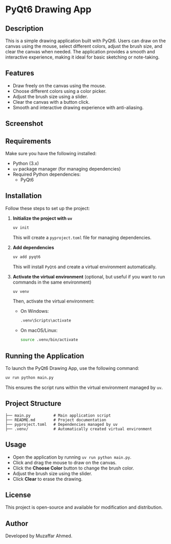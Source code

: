# PyQt6 Drawing App

## Description
This is a simple drawing application built with PyQt6. Users can draw on the canvas using the mouse, select different colors, adjust the brush size, and clear the canvas when needed. The application provides a smooth and interactive experience, making it ideal for basic sketching or note-taking.

## Features
- Draw freely on the canvas using the mouse.
- Choose different colors using a color picker.
- Adjust the brush size using a slider.
- Clear the canvas with a button click.
- Smooth and interactive drawing experience with anti-aliasing.

## Screenshot

## Requirements
Make sure you have the following installed:
- Python (3.x)
- `uv` package manager (for managing dependencies)
- Required Python dependencies:
  - PyQt6

## Installation

Follow these steps to set up the project:

1. **Initialize the project with `uv`**
   ```sh
   uv init
   ```
   This will create a `pyproject.toml` file for managing dependencies.

2. **Add dependencies**
   ```sh
   uv add pyqt6
   ```
   This will install `PyQt6` and create a virtual environment automatically.

3. **Activate the virtual environment** (optional, but useful if you want to run commands in the same environment)
   ```sh
   uv venv
   ```
   Then, activate the virtual environment:
   - On Windows:
     ```sh
     .venv\Scripts\activate
     ```
   - On macOS/Linux:
     ```sh
     source .venv/bin/activate
     ```

## Running the Application
To launch the PyQt6 Drawing App, use the following command:
```sh
uv run python main.py
```
This ensures the script runs within the virtual environment managed by `uv`.

## Project Structure
```
├── main.py          # Main application script
├── README.md        # Project documentation
├── pyproject.toml   # Dependencies managed by uv
├── .venv/           # Automatically created virtual environment
```

## Usage
- Open the application by running `uv run python main.py`.
- Click and drag the mouse to draw on the canvas.
- Click the **Choose Color** button to change the brush color.
- Adjust the brush size using the slider.
- Click **Clear** to erase the drawing.

## License
This project is open-source and available for modification and distribution.

## Author
Developed by Muzaffar Ahmed.

